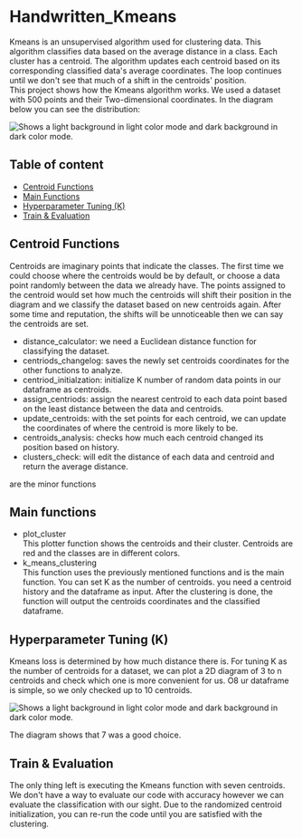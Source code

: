 # Handwritten_Kmeans
Kmeans is an unsupervised algorithm used for clustering data. This algorithm classifies data based on the average distance in a class.
Each cluster has a centroid. The algorithm updates each centroid based on its corresponding classified data's average coordinates. The loop continues until we don't see that much of a shift in the centroids' position. <br/>
This project shows how the Kmeans algorithm works. We used a dataset with 500 points and their Two-dimensional coordinates. In the diagram below you can see the distribution:

<picture>
 <source media="(prefers-color-scheme: dark)" srcset="https://github.com/KimiyaVahidMotlagh/Handwritten_Kmeans/blob/main/Pictures/DataDarkmode.jpg">
 <img alt="Shows a light background in light color mode and dark background in dark color mode." src="https://github.com/KimiyaVahidMotlagh/Handwritten_Kmeans/blob/main/Pictures/Data.jpg">
</picture> <br/>

## Table of content
- [Centroid Functions](https://github.com/KimiyaVahidMotlagh/Handwritten_Kmeans/blob/main/README.md#Centroid-Functions) <br/>
- [Main Functions](https://github.com/KimiyaVahidMotlagh/Handwritten_Kmeans/blob/main/README.md#Main-Functions) <br/>
- [Hyperparameter Tuning (K)](https://github.com/KimiyaVahidMotlagh/Handwritten_Kmeans/blob/main/README.md#set-hyperparameter) <br/>
- [Train & Evaluation](https://github.com/KimiyaVahidMotlagh/Handwritten_Kmeans/blob/main/README.md#kmeans-execution) <br/>

## Centroid Functions
Centroids are imaginary points that indicate the classes. The first time we could choose where the centroids would be by default, or choose a data point randomly between the data we already have. The points assigned to the centroid would set how much the centroids will shift their position in the diagram and we classify the dataset based on new centroids again. After some time and reputation, the shifts will be unnoticeable then we can say the centroids are set. <br/> 

- distance_calculator: we need a Euclidean distance function for classifying the dataset. <br/>
- centriods_changelog: saves the newly set centroids coordinates for the other functions to analyze. <br/>
- centriod_initialzation: initialize K number of random data points in our dataframe as centroids. <br/>
- assign_centriods: assign the nearest centroid to each data point based on the least distance between the data and centroids. <br/>
- update_centroids: with the set points for each centroid, we can update the coordinates of where the centroid is more likely to be. <br/>
- centroids_analysis: checks how much each centroid changed its position based on history. <br/>
- clusters_check: will edit the distance of each data and centroid and return the average distance. <br/>

are the minor functions 
## Main functions
- plot_cluster<br/>
This plotter function shows the centroids and their cluster. Centroids are red and the classes are in different colors.
- k_means_clustering<br/>
This function uses the previously mentioned functions and is the main function. You can set K as the number of centroids. you need a centroid history and the dataframe as input. After the clustering is done, the function will output the centroids coordinates and the classified dataframe.


## Hyperparameter Tuning (K)
Kmeans loss is determined by how much distance there is. For tuning K as the number of centroids for a dataset, we can plot a 2D diagram of 3 to n centroids and check which one is more convenient for us. O8
ur dataframe is simple, so we only checked up to 10 centroids.

<picture>
 <source media="(prefers-color-scheme: dark)" srcset="https://github.com/KimiyaVahidMotlagh/Handwritten_Kmeans/blob/main/Pictures/ElbowDarkmode.jpg">
 <img alt="Shows a light background in light color mode and dark background in dark color mode." src="https://github.com/KimiyaVahidMotlagh/Handwritten_Kmeans/blob/main/Pictures/Elbow.jpg">
</picture> <br/>

The diagram shows that 7 was a good choice.

## Train & Evaluation
The only thing left is executing the Kmeans function with seven centroids. We don't have a way to evaluate our code with accuracy however we can evaluate the classification with our sight. Due to the randomized centroid initialization, you can re-run the code until you are satisfied with the clustering. 
